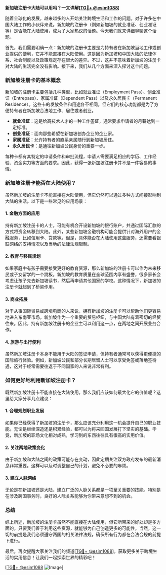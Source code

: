 **新加坡注册卡大陆可以用吗？一文详解[[TG💪+ @esim1088](https://t.me/s/esim1088)]**

随着全球化的发展，越来越多的人开始关注跨境生活和工作的问题。对于许多在中国大陆工作的小伙伴来说，新加坡的注册卡（例如新加坡的就业准证、创业准证等）是否能在大陆使用，成为了大家热议的话题。今天我们就来详细聊聊这个话题。

首先，我们需要明确一点：新加坡的注册卡主要是为持有者在新加坡当地工作或创业提供的便利，它并不能直接在大陆使用。这是因为新加坡和中国大陆的法律体系、社会制度以及政策规定存在很大的差异。不过，这并不意味着新加坡的注册卡对大陆的生活完全没有影响。接下来，我们从几个方面来深入探讨这个问题。

### 新加坡注册卡的基本概念

新加坡的注册卡主要包括几种类型，比如就业准证（Employment Pass）、创业准证（Entrepass）、家属准证（Dependent Pass）以及永久居民卡（Permanent Residence）。这些卡的发放条件和用途各不相同，但它们的核心功能都是为了方便持有者在新加坡合法地工作、居住或者创业。

- **就业准证**：这是给高技术人才的一种工作签证，通常要求申请者的月薪达到一定标准。
- **创业准证**：面向那些希望在新加坡创办企业的企业家。
- **家属准证**：允许持有者的直系亲属随行到新加坡居住。
- **永久居民卡**：是通往新加坡公民身份的重要一步。

每种卡都有其特定的申请条件和审批流程，申请人需要满足相应的学历、工作经验、资金实力等方面的要求。因此，获得一张新加坡注册卡并不是一件容易的事情。

### 新加坡注册卡能否在大陆使用？

虽然新加坡的注册卡不能直接在大陆使用，但它仍然可以通过多种方式间接影响到大陆的生活。以下是一些常见的应用场景：

#### 1. **金融方面的应用**
持有新加坡注册卡的人士，可能有机会开设新加坡的银行账户，并通过国际汇款的方式将资金转移到大陆。此外，某些新加坡金融机构可能会提供针对海外用户的金融服务，比如信用卡、贷款等。但是，具体能否在大陆使用这些服务，还需要看银联网络的支持情况以及当地的法律法规限制。

#### 2. **教育与移民规划**
如果家庭中有孩子需要接受更好的教育资源，那么新加坡的注册卡可以作为未来移民或子女留学的一个跳板。新加坡的教育质量在全球范围内享有盛誉，很多家长会考虑让孩子先去新加坡读书，然后再申请其他国家的学校。这种情况下，新加坡的注册卡就起到了桥梁作用。

#### 3. **商业拓展**
对于从事国际贸易或跨境电商的人来说，拥有新加坡的注册卡可以帮助他们更容易地进入东南亚市场。新加坡作为一个重要的贸易枢纽，与中国大陆有着密切的经贸往来。因此，持有新加坡注册卡的企业主可以利用这一点，在两地之间开展业务合作。

#### 4. **旅游与出行便利**
虽然新加坡注册卡本身不能用于大陆的签证申请，但持有者通常可以获得更便捷的国际旅行体验。例如，新加坡公民和部分长期居留人士可以享受免签或落地签待遇，这对于经常需要往返于不同国家的人来说非常有利。

### 如何更好地利用新加坡注册卡？

既然新加坡注册卡不能直接在大陆使用，那么我们应该如何最大化它的价值呢？这里给大家分享几点建议：

#### 1. **合理规划职业发展**
如果你已经获得了新加坡的注册卡，那么应该充分利用这一机会提升自己的职业技能。无论是继续深造还是积累经验，都可以为将来回国发展打下坚实的基础。毕竟，新加坡的职场文化相对成熟，学习到的东西往往具有很高的实用价值。

#### 2. **关注两地政策变化**
由于新加坡和大陆之间的政策可能存在变动，因此定期关注双方政府发布的最新消息非常重要。这样可以及时调整自己的计划，避免不必要的麻烦。

#### 3. **建立人脉网络**
无论是在新加坡还是大陆，建立广泛的人脉关系都是一项至关重要的技能。特别是在涉及跨国事务时，良好的人际关系能够为你带来意想不到的机会。

### 总结

综上所述，新加坡的注册卡虽然不能直接在大陆使用，但它所带来的好处却是多方面的。只要我们善于利用这些资源，就能够为自己创造更多的可能性。当然，这一切的前提是我们必须遵守两国的相关法律法规，确保所有行为都在合法合规的前提下进行。

最后，再次提醒大家关注我们的频道[[TG💪+ @esim1088](https://t.me/s/esim1088)]，获取更多关于跨境生活的实用信息！让我们一起探索世界的精彩吧！

[[TG💪+ @esim1088](https://t.me/s/esim1088) ![Image](https://i.postimg.cc/4NQfJmqS/Snipaste-2025-05-13-00-14-12.png)]